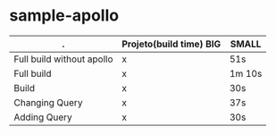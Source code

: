 # sample-apollo
. | Projeto(build time) BIG | SMALL
--------- | ----- | ------
Full build without apollo | x | 51s
Full build | x | 1m 10s
Build | x | 30s
Changing Query | x | 37s
Adding Query | x | 30s

